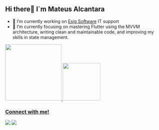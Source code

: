 ## Hi there👋 I´m Mateus Alcantara
- 🔭 I’m currently working on <a href = "https://www.linkedin.com/company/esigsoftware/">Esig Software<a/> IT support
- 📖 I’m currently focusing on mastering Flutter using the MVVM architecture, writing clean and maintainable code, and improving my skills in state management.

<div>
  <a href="https://github.com/mateusAlcantara-dv" />
  <img height="180em" src="https://github-readme-stats.vercel.app/api?username=mateusAlcantara-dv&show_icons=true&theme=dark&include_all_commits=true&count_private=true" />
  <img height="120em" src="https://github-readme-stats.vercel.app/api/top-langs/?username=mateusAlcantara-dv&layout=compact&langs_count=7&theme=dark" />
</div>

### Connect with me!
<div>
  <a href = "mailto:mateus.dv.alcantara@gmail.com"><img src="https://img.shields.io/badge/-Gmail-%23333?style=for-the-badge&logo=gmail&logoColor=white" target="_blank"></a>
  <a href="https://www.linkedin.com/in/mateus-alcantara-dv/" target="_blank"><img src="https://img.shields.io/badge/-LinkedIn-%230077B5?style=for-the-badge&logo=linkedin&logoColor=white" target="_blank"></a>  
</div>
